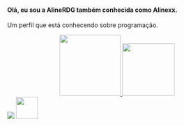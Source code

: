 #### Olá, eu sou a AlineRDG também conhecida como Alinexx.

 Um perfil que está conhecendo sobre programação.

<div align="center">
  <a href="https://github.com/rafaballerini">
  <img height="140em" src="https://github-readme-stats.vercel.app/api?username=AlineRDG&show_icons=true&theme=dark&include_all_commits=true&count_private=true"/>
  <img height="120em" src="https://github-readme-stats.vercel.app/api/top-langs/?username=AlineRDG&layout=compact&langs_count=7&theme=dark"/>
</div>
  
  <div>
   <a href="https://discord.gg/W7NJ8Eq784" target="_blank"><img src="https://img.shields.io/badge/Discord-7289DA?style=for-the-badge&logo=discord&logoColor=white" target="_blank"></a> 
   <a href="https://codepen.io/alinerdg" target="_blank"><img height="50px" src="https://cdn.icon-icons.com/icons2/2699/PNG/512/codepen_tile_logo_icon_170346.png">
  </div>
